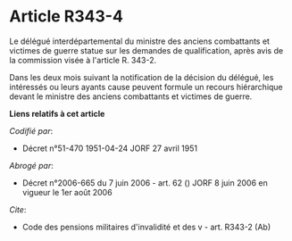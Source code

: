 # Article R343-4

Le délégué interdépartemental du ministre des anciens combattants et victimes de guerre statue sur les demandes de
qualification, après avis de la commission visée à l'article R. 343-2.

Dans les deux mois suivant la notification de la décision du délégué, les intéressés ou leurs ayants cause peuvent formule un
recours hiérarchique devant le ministre des anciens combattants et victimes de guerre.

**Liens relatifs à cet article**

_Codifié par_:

  - Décret n°51-470 1951-04-24 JORF 27 avril 1951

_Abrogé par_:

  - Décret n°2006-665 du 7 juin 2006 - art. 62 () JORF 8 juin 2006 en vigueur le 1er août 2006

_Cite_:

  - Code des pensions militaires d'invalidité et des v - art. R343-2 (Ab)
